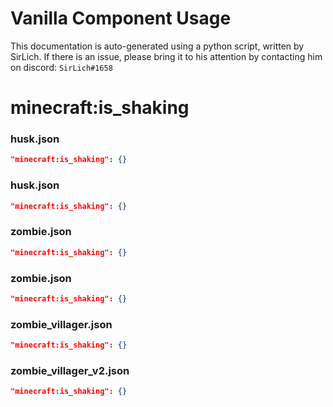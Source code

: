 # Vanilla Component Usage
This documentation is auto-generated using a python script, written by SirLich. If there is an issue, please bring it to his attention by contacting him on discord: `SirLich#1658`

# minecraft:is_shaking
### husk.json
```JSON
"minecraft:is_shaking": {}
```

### husk.json
```JSON
"minecraft:is_shaking": {}
```

### zombie.json
```JSON
"minecraft:is_shaking": {}
```

### zombie.json
```JSON
"minecraft:is_shaking": {}
```

### zombie_villager.json
```JSON
"minecraft:is_shaking": {}
```

### zombie_villager_v2.json
```JSON
"minecraft:is_shaking": {}
```


